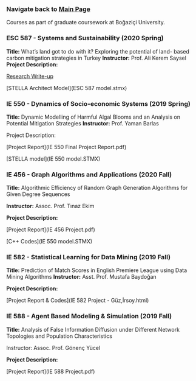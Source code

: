 
###         Navigate back to [Main Page](https://sanserguz.github.io/main/)
  
  Courses as part of graduate coursework at Boğaziçi University.
  
### ESC 587 - Systems and Sustainability (2020 Spring)
**Title:** What’s land got to do with it? Exploring the potential of land- based carbon mitigation strategies in Turkey
**Instructor:** Prof. Ali Kerem Saysel
**Project Description:**

  [Research Write-up](ESC_587_Project.pdf)

  [STELLA Architect Model](ESC 587 model.stmx)

### IE 550 - Dynamics of Socio-economic Systems (2019 Spring)
**Title:** Dynamic Modelling of Harmful Algal Blooms and an Analysis on Potential Mitigation Strategies
**Instructor:** Prof. Yaman Barlas

Project Description:

  [Project Report](IE 550 Final Project Report.pdf)

  [STELLA model](IE 550 model.STMX)
  
### IE 456 - Graph Algorithms and Applications (2020 Fall)
**Title:** Algorithmic Efficiency of Random Graph Generation Algorithms for Given Degree Sequences

**Instructor:** Assoc. Prof. Tınaz Ekim

**Project Description:**

  [Project Report](IE 456 Project.pdf)

  [C++ Codes](IE 550 model.STMX)

### IE 582 - Statistical Learning for Data Mining (2019 Fall)
**Title:** Prediction of Match Scores in English Premiere League using Data Mining Algorithms
**Instructor:** Asst. Prof. Mustafa Baydoğan

**Project Description:**

  [Project Report & Codes](IE 582 Project - Güz,İrsoy.html)
  
### IE 588 - Agent Based Modeling & Simulation (2019 Fall)
**Title:** Analysis of False Information Diffusion under Different Network Topologies and Population Characteristics

Instructor: Assoc. Prof. Gönenç Yücel

**Project Description:**

  [Project Report](IE 588 Project.pdf)
